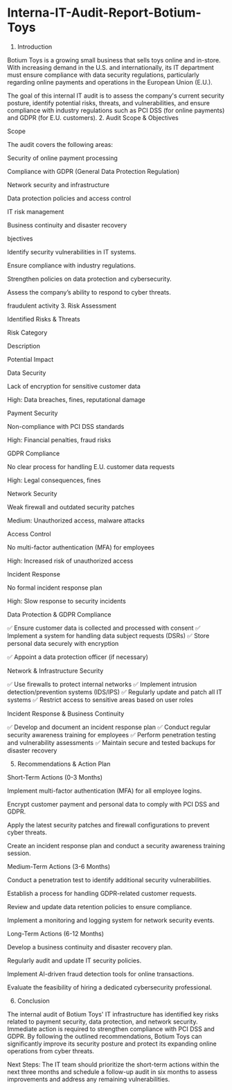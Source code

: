 # Interna-IT-Audit-Report-Botium-Toys
1. Introduction

Botium Toys is a growing small business that sells toys online and in-store. With increasing demand in the U.S. and internationally, its IT department must ensure compliance with data security regulations, particularly regarding online payments and operations in the European Union (E.U.).

The goal of this internal IT audit is to assess the company's current security posture, identify potential risks, threats, and vulnerabilities, and ensure compliance with industry regulations such as PCI DSS (for online payments) and GDPR (for E.U. customers).
2. Audit Scope & Objectives

Scope

The audit covers the following areas:

Security of online payment processing

Compliance with GDPR (General Data Protection Regulation)

Network security and infrastructure

Data protection policies and access control

IT risk management

Business continuity and disaster recovery

bjectives

Identify security vulnerabilities in IT systems.

Ensure compliance with industry regulations.

Strengthen policies on data protection and cybersecurity.

Assess the company’s ability to respond to cyber threats.

fraudulent activity
3. Risk Assessment

Identified Risks & Threats

Risk Category

Description

Potential Impact

Data Security

Lack of encryption for sensitive customer data

High: Data breaches, fines, reputational damage

Payment Security

Non-compliance with PCI DSS standards

High: Financial penalties, fraud risks

GDPR Compliance

No clear process for handling E.U. customer data requests

High: Legal consequences, fines

Network Security

Weak firewall and outdated security patches

Medium: Unauthorized access, malware attacks

Access Control

No multi-factor authentication (MFA) for employees

High: Increased risk of unauthorized access

Incident Response

No formal incident response plan

High: Slow response to security incidents

Data Protection & GDPR Compliance

✅ Ensure customer data is collected and processed with consent
✅ Implement a system for handling data subject requests (DSRs)
✅ Store personal data securely with encryption

✅ Appoint a data protection officer (if necessary)

Network & Infrastructure Security

✅ Use firewalls to protect internal networks
✅ Implement intrusion detection/prevention systems (IDS/IPS)
✅ Regularly update and patch all IT systems
✅ Restrict access to sensitive areas based on user roles

Incident Response & Business Continuity

✅ Develop and document an incident response plan
✅ Conduct regular security awareness training for employees
✅ Perform penetration testing and vulnerability assessments
✅ Maintain secure and tested backups for disaster recovery

5. Recommendations & Action Plan

Short-Term Actions (0-3 Months)

Implement multi-factor authentication (MFA) for all employee logins.

Encrypt customer payment and personal data to comply with PCI DSS and GDPR.

Apply the latest security patches and firewall configurations to prevent cyber threats.

Create an incident response plan and conduct a security awareness training session.

Medium-Term Actions (3-6 Months)

Conduct a penetration test to identify additional security vulnerabilities.

Establish a process for handling GDPR-related customer requests.

Review and update data retention policies to ensure compliance.

Implement a monitoring and logging system for network security events.

Long-Term Actions (6-12 Months)

Develop a business continuity and disaster recovery plan.

Regularly audit and update IT security policies.

Implement AI-driven fraud detection tools for online transactions.

Evaluate the feasibility of hiring a dedicated cybersecurity professional.

6. Conclusion

The internal audit of Botium Toys' IT infrastructure has identified key risks related to payment security, data protection, and network security. Immediate action is required to strengthen compliance with PCI DSS and GDPR. By following the outlined recommendations, Botium Toys can significantly improve its security posture and protect its expanding online operations from cyber threats.

Next Steps: The IT team should prioritize the short-term actions within the next three months and schedule a follow-up audit in six months to assess improvements and address any remaining vulnerabilities.

